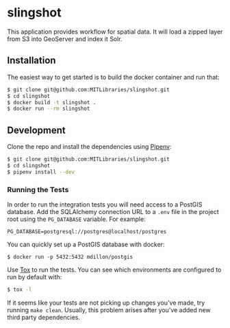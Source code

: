 # slingshot

This application provides workflow for spatial data. It will load a zipped layer from S3 into GeoServer and index it Solr.

## Installation

The easiest way to get started is to build the docker container and run that:

```bash
$ git clone git@github.com:MITLibraries/slingshot.git
$ cd slingshot
$ docker build -t slingshot .
$ docker run --rm slingshot
```

## Development

Clone the repo and install the dependencies using [Pipenv](https://docs.pipenv.org/):

```bash
$ git clone git@github.com:MITLibraries/slingshot.git
$ cd slingshot
$ pipenv install --dev
```

### Running the Tests

In order to run the integration tests you will need access to a PostGIS database. Add the SQLAlchemy connection URL to a `.env` file in the project root using the `PG_DATABASE` variable. For example:

```
PG_DATABASE=postgresql://postgres@localhost/postgres
```

You can quickly set up a PostGIS database with docker:

```
$ docker run -p 5432:5432 mdillon/postgis
```

Use [Tox](https://tox.readthedocs.io/en/latest/) to run the tests. You can see which environments are configured to run by default with:

```bash
$ tox -l
```

If it seems like your tests are not picking up changes you've made, try running `make clean`. Usually, this problem arises after you've added new third party dependencies.
